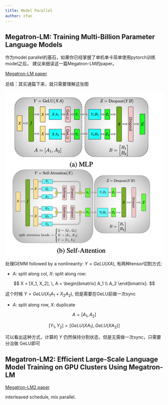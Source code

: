 ```yaml
---
title: Model Parallel
author: zfan
---
```


## Megatron-LM: Training Multi-Billion Parameter Language Models

作为model parallel的基石，如果你已经掌握了单机单卡简单使用pytorch训练model之后，
建议来细读这一篇Megatron-LM的paper。

[Megatron-LM paper](https://arxiv.org/pdf/1909.08053)

总结：其实通篇下来，就只需要理解这张图

![图片](./picture/image.png)

处理GEMM followed by a nonlinearity: $Y=GeLU(XA)$, 有两种tensor切割方式:

- $A$: split along col, $X$: split along row:

$$
X = [X_1, X_2], \, A = \begin{bmatrix} A_1 \\ A_2 \end{bmatrix}.
$$

这个时候 $Y = GeLU(X_1A_1 + X_2A_2)$, 但是需要在GeLU前做一次sync

- $A$: split along row, $X$: duplicate

$$
A = [A_1, A_2]
$$

$$
[Y_1, Y_2] = [GeLU(XA_1), GeLU(XA_2)]
$$

可以看出这种方式，计算的 $Y$ 仍然保持分割状态，但是无需做一次sync，只需要分治做
GeLU即可

## Megatron-LM2: Efficient Large-Scale Language Model Training on GPU Clusters Using Megatron-LM

[Megatron-LM2 paper](https://arxiv.org/pdf/2104.04473)

interleaved schedule, mix parallel.
